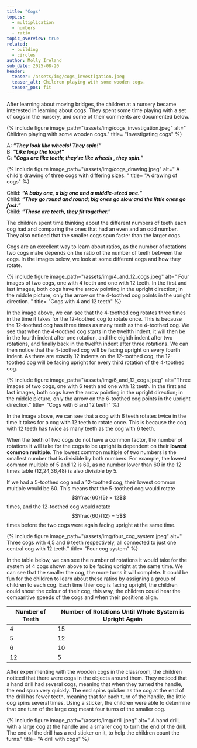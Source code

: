 ```yaml
---
title: "Cogs"
topics: 
  - multiplication
  - numbers
  - ratio
topic_overview: true
related: 
  - building
  - circles
author: Molly Ireland
sub_date: 2025-08-20
header:
  teaser: /assets/img/cogs_investigation.jpeg
  teaser_alt: Children playing with some wooden cogs.
  teaser_pos: fit
---
```

After learning about moving bridges, the children at a nursery became interested in learning about cogs. They spent some time playing with a set of cogs in the nursery, and some of their comments are documented below. 

{% include figure image_path="/assets/img/cogs_investigation.jpeg" alt=" Children playing with some wooden cogs." title= "Investigating cogs" %}

A: ***"They look like wheels! They spin!"***
<br>B: ***"Like loop the loop!"***
<br>C: ***"Cogs are like teeth; they're like wheels , they spin."***

{% include figure image_path="/assets/img/cogs_drawing.jpeg" alt=" A child's drawing of three cogs with differing sizes. " title= "A drawing of cogs" %}

Child: ***"A baby one, a big one and a middle-sized one."***
<br>Child: ***"They go round and round; big ones go slow and the little ones go fast."***
<br>Child: ***"These are teeth, they fit together."***

The children spent time thinking about the different numbers of teeth each cog had and comparing the ones that had an even and an odd number. They also noticed that the smaller cogs spun faster than the larger cogs. 

Cogs are an excellent way to learn about ratios, as the number of rotations two cogs make depends on the ratio of the number of teeth between the cogs. In the images below, we look at some different cogs and how they rotate. 

{% include figure image_path="/assets/img/4_and_12_cogs.jpeg" alt=" Four images of two cogs, one with 4 teeth and one with 12 teeth. In the first and last images, both cogs have the arrow pointing in the upright direction; in the middle picture, only the arrow on the 4-toothed cog points in the upright direction. " title= "Cogs with 4 and 12 teeth" %}

In the image above, we can see that the 4-toothed cog rotates three times in the time it takes for the 12-toothed cog to rotate once. This is because the 12-toothed cog has three times as many teeth as the 4-toothed cog. We see that when the 4-toothed cog starts in the twelfth indent, it will then be in the fourth indent after one rotation, and the eighth indent after two rotations, and finally back in the twelfth indent after three rotations. We can then notice that the 4-toothed cog will be facing upright on every fourth indent. As there are exactly 12 indents on the 12-toothed cog, the 12-toothed cog will be facing upright for every third rotation of the 4-toothed cog. 

{% include figure image_path="/assets/img/6_and_12_cogs.jpeg" alt="Three images of two cogs, one with 6 teeth and one with 12 teeth. In the first and last images, both cogs have the arrow pointing in the upright direction; in the middle picture, only the arrow on the 6-toothed cog points in the upright direction." title= "Cogs with 6 and 12 teeth" %}

In the image above, we can see that a cog with 6 teeth rotates twice in the time it takes for a cog with 12 teeth to rotate once. This is because the cog with 12 teeth has twice as many teeth as the cog with 6 teeth. 

When the teeth of two cogs do not have a common factor, the number of rotations it will take for the cogs to be upright is dependent on their **lowest common multiple**. The lowest common multiple of two numbers is the smallest number that is divisible by both numbers. For example, the lowest common multiple of 5 and 12 is 60, as no number lower than 60 in the 12 times table (12,24,36,48) is also divisible by 5.

If we had a 5-toothed cog and a 12-toothed cog, their lowest common multiple would be 60. This means that the 5-toothed cog would rotate $$\frac{60}{5} = 12$$ times, and the 12-toothed cog would rotate $$\frac{60}{12} = 5$$ times before the two cogs were again facing upright at the same time. 

{% include figure image_path="/assets/img/four_cog_system.jpeg" alt=" Three cogs with 4,5 and 6 teeth respectively, all connected to just one central cog with 12 teeth." title= "Four cog system" %}

In the table below, we can see the number of rotations it would take for the system of 4 cogs shown above to be facing upright at the same time. We can see that the smaller the cog, the more turns it will complete. It could be fun for the children to learn about these ratios by assigning a group of children to each cog. Each time thier cog is facing upright, the children could shout the colour of their cog, this way, the children could hear the comparitive speeds of the cogs and when their positions align. 

| Number of Teeth | Number of Rotations Until Whole System is Upright Again |
|-----------------|---------------------------------------------------------|
| 4               | 15                                                      |
| 5               | 12                                                      | 
| 6               | 10                                                      | 
| 12              | 5                                                       |

After experimenting with the wooden cogs in the classroom, the children noticed that there were cogs in the objects around them. They noticed that a hand drill had several cogs, meaning that when they turned the handle, the end spun very quickly. The end spins quicker as the cog at the end of the drill has fewer teeth, meaning that for each turn of the handle, the little cog spins several times. Using a sticker, the children were able to determine that one turn of the large cog meant four turns of the smaller cog.

{% include figure image_path="/assets/img/drill.jpeg" alt=" A hand drill, with a large cog at the handle and a smaller cog to turn the end of the drill. The end of the drill has a red sticker on it, to help the children count the turns." title= "A drill with cogs" %}

